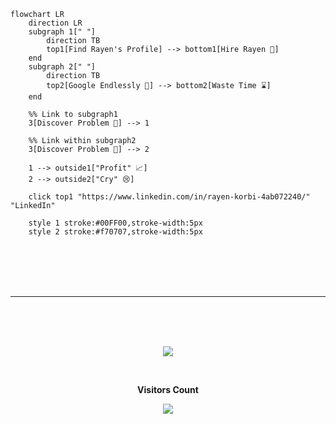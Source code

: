 ```mermaid
flowchart LR
    direction LR
    subgraph 1[" "]
        direction TB
        top1[Find Rayen's Profile] --> bottom1[Hire Rayen 🤝]
    end
    subgraph 2[" "]
        direction TB
        top2[Google Endlessly 🔎] --> bottom2[Waste Time ⌛]
    end

    %% Link to subgraph1
    3[Discover Problem 🐛] --> 1

    %% Link within subgraph2
    3[Discover Problem 🐛] --> 2

    1 --> outside1["Profit" 📈]
    2 --> outside2["Cry" 😢]

    click top1 "https://www.linkedin.com/in/rayen-korbi-4ab072240/" "LinkedIn"

    style 1 stroke:#00FF00,stroke-width:5px
    style 2 stroke:#f70707,stroke-width:5px
```

<br>
<br>
<br>
<br>
<hr>
<br>
<br>
<br>
<p align="center">
  <img src="https://media.giphy.com/media/WKdWA04KRn58A/giphy.gif">
</p>
<br>
<div align="center">

<p align="centre"><b>Visitors Count</b></p>  
<p align="center"><img align="center" src="https://profile-counter.glitch.me/{korbirayen}/count.svg" /></p> 
</div>
